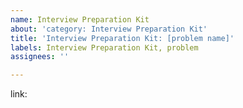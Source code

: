 ```yaml
---
name: Interview Preparation Kit
about: 'category: Interview Preparation Kit'
title: 'Interview Preparation Kit: [problem name]'
labels: Interview Preparation Kit, problem
assignees: ''

---
```


link:
